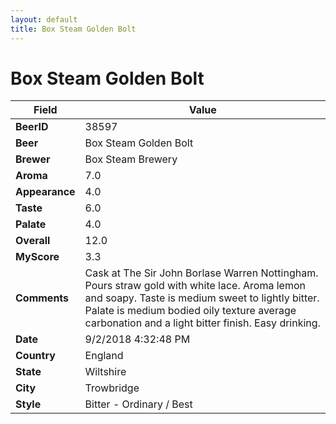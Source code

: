 ```yaml
---
layout: default
title: Box Steam Golden Bolt 
---
```


# Box Steam Golden Bolt 

| Field         | Value     |
|---------------|-----------|
| **BeerID** | 38597 |
| **Beer** | Box Steam Golden Bolt  |
| **Brewer** | Box Steam Brewery |
| **Aroma** | 7.0 |
| **Appearance** | 4.0 |
| **Taste** | 6.0 |
| **Palate** | 4.0 |
| **Overall** | 12.0 |
| **MyScore** | 3.3 |
| **Comments** | Cask at The Sir John Borlase Warren Nottingham. Pours straw gold with white lace. Aroma lemon and soapy. Taste is medium sweet to lightly bitter. Palate is medium bodied oily texture average carbonation and a light bitter finish. Easy drinking.  |
| **Date** | 9/2/2018 4:32:48 PM |
| **Country** | England |
| **State** | Wiltshire |
| **City** | Trowbridge |
| **Style** | Bitter - Ordinary / Best |
